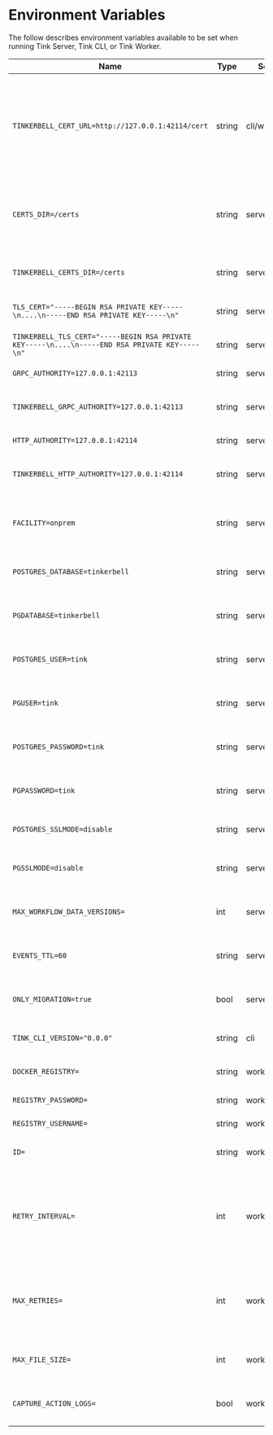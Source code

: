 # Environment Variables

The follow describes environment variables available to be set when running Tink Server, Tink CLI, or Tink Worker.

| Name                                                                                           | Type   | Service(s)        | Description                                                                                                                                   |
| ---------------------------------------------------------------------------------------------- | ------ | ----------------- | --------------------------------------------------------------------------------------------------------------------------------------------- |
| `TINKERBELL_CERT_URL=http://127.0.0.1:42114/cert`                                              | string | cli/worker        | url from which to get a TLS certificate, needed when Tink Server's TLS cert is signed by an unknown certificate authority, ie self-signed     |
| `CERTS_DIR=/certs`                                                                             | string | server            | a directory which contains the `bundle.pem` and `server-key.pem` files, for use when running Tink with TLS                                    |
| `TINKERBELL_CERTS_DIR=/certs`                                                                  | string | server            | same as `CERTS_DIR`, deprecated in server                                                                                                     |
| `TLS_CERT="-----BEGIN RSA PRIVATE KEY-----\n....\n-----END RSA PRIVATE KEY-----\n"`            | string | server            | a TLS certificate for use with Tink server                                                                                                    |
| `TINKERBELL_TLS_CERT="-----BEGIN RSA PRIVATE KEY-----\n....\n-----END RSA PRIVATE KEY-----\n"` | string | server            | same as `TLS_CERT`, deprecated in server                                                                                                      |
| `GRPC_AUTHORITY=127.0.0.1:42113`                                                               | string | server            | url of the Tink gRPC server                                                                                                                   |
| `TINKERBELL_GRPC_AUTHORITY=127.0.0.1:42113`                                                    | string | server/cli/worker | same as `GRPC_AUTHORITY`, deprecated in server                                                                                                |
| `HTTP_AUTHORITY=127.0.0.1:42114`                                                               | string | server            | url of the Tink HTTP server                                                                                                                   |
| `TINKERBELL_HTTP_AUTHORITY=127.0.0.1:42114`                                                    | string | server            | same as `HTTP_AUTHORITY`, deprecated in server                                                                                                |
| `FACILITY=onprem`                                                                              | string | server/cli        | location for which the Tink server serves, deprecated in server                                                                               |
| `POSTGRES_DATABASE=tinkerbell`                                                                 | string | server            | name of the PostgreSQL database for use in the Tink server                                                                                    |
| `PGDATABASE=tinkerbell`                                                                        | string | server            | same as `POSTGRES_DATABASE`, deprecated in server                                                                                             |
| `POSTGRES_USER=tink`                                                                           | string | server            | PostgreSQL username for connecting to the DB                                                                                                  |
| `PGUSER=tink`                                                                                  | string | server            | same as `POSTGRES_USER`, deprecated in server                                                                                                 |
| `POSTGRES_PASSWORD=tink`                                                                       | string | server            | PostgreSQL password for connecting to the DB                                                                                                  |
| `PGPASSWORD=tink`                                                                              | string | server            | same as `POSTGRES_PASSWORD`, deprecated in server                                                                                             |
| `POSTGRES_SSLMODE=disable`                                                                     | string | server            | sets the PostgreSQL SSL priority [docs](https://www.postgresql.org/docs/10/libpq-connect.html#LIBPQ-CONNECT-SSLMODE)                          |
| `PGSSLMODE=disable`                                                                            | string | server            | same as `POSTGRES_SSLMODE`, deprecated in server                                                                                              |
| `MAX_WORKFLOW_DATA_VERSIONS=`                                                                  | int    | server            | maximum number of workflow data versions to be kept in database                                                                               |
| `EVENTS_TTL=60`                                                                                | string | server            | purges the events in the events table that have passed this TTL in minutes                                                                    |
| `ONLY_MIGRATION=true`                                                                          | bool   | server            | if set to true, only POSTGRES migrations are executed                                                                                         |
| `TINK_CLI_VERSION="0.0.0"`                                                                     | string | cli               | if set to `0.0.0`, the old get command is used                                                                                                |
| `DOCKER_REGISTRY=`                                                                             | string | worker            | the docker registry to use for pulling images                                                                                                 |
| `REGISTRY_PASSWORD=`                                                                           | string | worker            | the password for the docker registry                                                                                                          |
| `REGISTRY_USERNAME=`                                                                           | string | worker            | the username for the docker registry                                                                                                          |
| `ID=`                                                                                          | string | worker            | the id of the workflow to be executed                                                                                                         |
| `RETRY_INTERVAL=`                                                                              | int    | worker            | the interval in seconds between retries for setting up connections to, querying for workflows from, and sending status reports to Tink Server |
| `MAX_RETRIES=`                                                                                 | int    | worker            | the maximum number of retries for setting up connections and sending status reports to Tink Server                                            |
| `MAX_FILE_SIZE=`                                                                               | int    | worker            | the maximum size in bytes for the Tink worker data file                                                                                       |
| `CAPTURE_ACTION_LOGS=`                                                                         | bool   | worker            | Capture action container output as part of worker logs                                                                                        |

